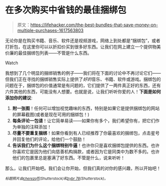 # 在多次购买中省钱的最佳捆绑包

> 原文：<https://lifehacker.com/the-best-bundles-that-save-money-on-multiple-purchases-1617563803>

无论你是在购买书籍、音乐、软件还是视频游戏，网络上到处都是“捆绑包”，或者打折包，在这里你可以以折扣价买到很多好东西。让我们在网上建立一个提供物美价廉的最佳捆绑包列表——不管是什么东西。

Watch

我想到了几个明显的捆绑销售的例子——我们将在下面的讨论中不再讨论它们——但我们正在寻找的捆绑销售实际上提供了*好的*音乐、书籍、软件或游戏。捆绑包的问题在于，捆绑包的价值通常是有问题的，它们提供了一两件真正好的东西，还有六件其他的东西，可能没有人想要。也就是说，让我们听听你爱的人！**下面是如何添加你的建议**:

1.  **附一张图**！任何可以增加视觉趣味的东西，特别是如果它是提供捆绑包的网站的屏幕截图(或者是现在可用的捆绑包！)
2.  **每条评论一包请**！让它简单易读——如果你有多个，我们希望你有，把它们作为单独的注释添加！
3.  **尽量不要重复捆绑**！如果你看到有人已经推荐了你最喜欢的捆绑包，点击星号并回复他们的评论，给他们一个鼓励！
4.  **告诉我们为什么这个捆绑特别牛逼**！也许你只是喜欢捆绑包提供的东西。也许你喜欢它是因为他们向慈善机构捐款，或者因为它是同类中为数不多的。也许他们的包裹里总是塞满了好东西。不管是什么，说来听听！

那么，让我们开始吧。我们会让你开始，但我们真的对你的感兴趣，所以开始吧！

<small>*标题照片由*</small>[<small>*cherezoff*</small>](http://www.shutterstock.com/pic.mhtml?id=175750241&src=id)<small>*(Shutterstock)和*</small>[<small>*zybr 78*</small>](http://www.shutterstock.com/pic.mhtml?id=144183517&src=id)<small>*(Shutterstock)。*</small>